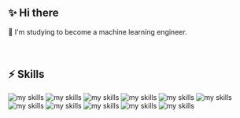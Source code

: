 <!-- プロフィールや連絡先を変更 -->
## ✨ Hi there

🌱 I'm studying to become a machine learning engineer.
<br>
<br>
<br>

## ⚡ Skills
<img alt="my skills" src="https://skillicons.dev/icons?theme=light&perline=16&i=c,cpp,cmake" />
<img alt="my skills" src="https://skillicons.dev/icons?theme=light&perline=16&i=java" />
<img alt="my skills" src="https://skillicons.dev/icons?theme=light&perline=16&i=html,css,tailwind,php,laravel,js,ts,react,materialui,next" />
<img alt="my skills" src="https://skillicons.dev/icons?theme=light&perline=16&i=python,opencv,sklearn,pytorch,fastapi" />
<img alt="my skills" src="https://skillicons.dev/icons?theme=light&perline=16&i=mysql,postgres,prisma" />
<img alt="my skills" src="https://skillicons.dev/icons?theme=light&perline=16&i=git,github,githubactions" />
<img alt="my skills" src="https://skillicons.dev/icons?theme=light&perline=16&i=docker,ubuntu,linux" />
<img alt="my skills" src="https://skillicons.dev/icons?theme=light&perline=16&i=powershell,visualstudio,vscode,eclipse,emacs" />
<img alt="my skills" src="https://skillicons.dev/icons?theme=light&perline=16&i=azure" />
<img alt="my skills" src="https://skillicons.dev/icons?theme=light&perline=16&i=md,latex" />
<img alt="my skills" src="https://skillicons.dev/icons?theme=light&perline=16&i=figma,wordpress" />
<br>

<!--
This repository is a ✨ _special_ ✨ repository because its `README.md` (this file) appears on your GitHub profile.

Here are some ideas to get you started:

- 🔭 I’m currently working on ...
- 🌱 I’m currently learning ...
- 👯 I’m looking to collaborate on ...
- 🤔 I’m looking for help with ...
- 💬 Ask me about ...
- 📫 How to reach me: ...
- 😄 Pronouns: ...
- ⚡ Fun fact: ...
- 🧑‍💻
-->

